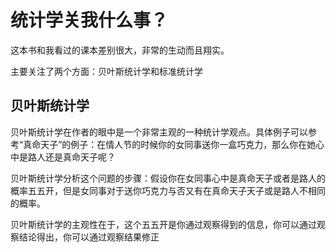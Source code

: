 # 统计学关我什么事？

这本书和我看过的课本差别很大，非常的生动而且翔实。

主要关注了两个方面：贝叶斯统计学和标准统计学

## 贝叶斯统计学

贝叶斯统计学在作者的眼中是一个非常主观的一种统计学观点。具体例子可以参考“真命天子”的例子：在情人节的时候你的女同事送你一盒巧克力，那么你在她心中是路人还是真命天子呢？

贝叶斯统计学分析这个问题的步骤：假设你在女同事心中是真命天子或者是路人的概率五五开，但是女同事对于送你巧克力与否又有在真命天子天子或是路人不相同的概率。 

贝叶斯统计学的主观性在于，这个五五开是你通过观察得到的信息，你可以通过观察结论得出，你可以通过观察结果修正

